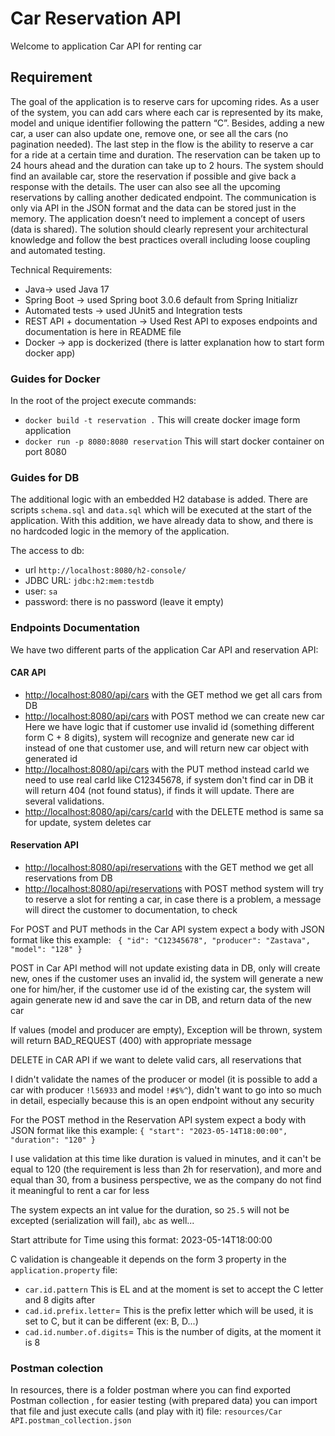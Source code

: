 # Car Reservation API 
Welcome to application Car API for renting car

## Requirement

The goal of the application is to reserve cars for upcoming rides.
As a user of the system, you can add cars where each car is represented by its make, model and unique identifier following the pattern “C<number>”.
Besides, adding a new car, a user can also update one, remove one, or see all the cars (no pagination needed).
The last step in the flow is the ability to reserve a car for a ride at a certain time and duration. The reservation can be taken up to 24 hours ahead and the duration can take up to 2 hours. The system should find an available car, store the reservation if possible and give back a response with the details. The user can also see all the upcoming reservations by calling another dedicated endpoint.
The communication is only via API in the JSON format and the data can be stored just in the memory. The application doesn’t need to implement a concept of users (data is shared).
The solution should clearly represent your architectural knowledge and follow the best practices overall including loose coupling and automated testing.

Technical Requirements:
* Java-> used Java 17
* Spring Boot -> used Spring boot 3.0.6 default from Spring Initializr
* Automated tests -> used JUnit5 and Integration tests
* REST API + documentation -> Used Rest API to exposes endpoints and documentation is here in README file
* Docker -> app is dockerized (there is latter explanation how to start form docker app)

### Guides for Docker

In the root of the project execute commands:

* `docker build -t reservation .`
  This will create docker image form application
* `docker run -p 8080:8080 reservation`
  This will start docker container on port 8080 

### Guides for DB

The additional logic with an embedded H2 database is added. There are scripts `schema.sql` and `data.sql` which will be executed at the start of the application.
With this addition, we have already data to show, and there is no hardcoded logic in the memory of the application.

The access to db:
* url `http://localhost:8080/h2-console/`
* JDBC URL: `jdbc:h2:mem:testdb`
* user: `sa`
* password: there is no password (leave it empty)


### Endpoints Documentation

We have two different parts of the application Car API and reservation API:

#### CAR API

* [http://localhost:8080/api/cars](http://localhost:8080/api/cars) with the GET method we get all cars from DB
* [http://localhost:8080/api/cars](http://localhost:8080/api/cars)  with POST method we can create new car 
Here we have logic that if customer use invalid id (something different form C + 8 digits), 
system will recognize and generate new car id instead of one that customer use, and will return new car object with generated id
* [http://localhost:8080/api/cars](http://localhost:8080/api/cars) with the PUT method instead carId we need to use real carId like C12345678, 
if system don't find car in DB it will return 404 (not found status), if finds it will update. There are several validations.
* [http://localhost:8080/api/cars/carId](http://localhost:8080/api/cars/carId) with the DELETE method  is same sa for update, system deletes car

#### Reservation API

* [http://localhost:8080/api/reservations](http://localhost:8080/api/reservations) with the GET method we get all reservations from DB
* [http://localhost:8080/api/reservations](http://localhost:8080/api/reservations) with POST method system will try to reserve a slot for renting a car,
  in case there is a problem, a message will direct the customer to documentation, to check

For POST and PUT methods in the Car API system expect a body with JSON format like this
example:
` {
"id": "C12345678",
"producer": "Zastava",
"model": "128"
}`

POST in Car API method will not update existing data in DB, only will create new, ones if the customer uses an invalid id,
the system will generate a new one for him/her, if the customer use id of the existing car, the system will again generate
new id and save the car in DB, and return data of the new car

If values (model and producer are empty), Exception will be thrown, system will return BAD_REQUEST (400) with appropriate message 

DELETE in CAR API if we want to delete valid cars, all reservations that

I didn't validate the names of the producer or model (it is possible to add a car with producer `!l56933` and model `!#$%^`),
didn't want to go into so much in detail, especially because this is an open endpoint without any security

For the POST method in the Reservation API system expect a body  with JSON format like this
example:
`{
"start": "2023-05-14T18:00:00",
"duration": "120"
}`

I use validation at this time like duration is valued in minutes, and it can't be equal to 120 (the requirement is less than 2h for reservation),
and more and equal than 30, from a business perspective, we as the company do not find it meaningful to rent a car for less

The system expects an int value for the duration, so `25.5` will not be excepted (serialization will fail), `abc` as well...

Start attribute for Time using this format: 2023-05-14T18:00:00

C<number> validation is changeable it depends on the form 3 property in the `application.property` file:
* `car.id.pattern` This is EL and at the moment is set to accept the C letter and 8 digits after
* `cad.id.prefix.letter`= This is the prefix letter which will be used, it is set to C, but it can be different (ex: B, D...)
* `cad.id.number.of.digits`= This is the number of digits, at the moment it is 8 

### Postman colection

In resources, there is a folder postman where you can find exported Postman collection , for easier testing (with prepared data)
you can import that file and just execute calls (and play with it)
file: `resources/Car API.postman_collection.json`

